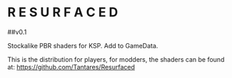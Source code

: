 # R E S U R F A C E D
##v0.1

Stockalike PBR shaders for KSP.
Add to GameData.

This is the distribution for players, for modders, the shaders can be found at:
https://github.com/Tantares/Resurfaced